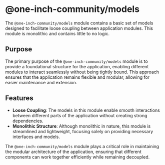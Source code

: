 # @one-inch-community/models

The `@one-inch-community/models` module contains a basic set of models designed to facilitate loose coupling between application modules. This module is monolithic and contains little to no logic.

## Purpose

The primary purpose of the `@one-inch-community/models` module is to provide a foundational structure for the application, enabling different modules to interact seamlessly without being tightly bound. This approach ensures that the application remains flexible and modular, allowing for easier maintenance and extension.

## Features

- **Loose Coupling**: The models in this module enable smooth interactions between different parts of the application without creating strong dependencies.
- **Monolithic Structure**: Although monolithic in nature, this module is streamlined and lightweight, focusing solely on providing necessary interfaces and models.

The `@one-inch-community/models` module plays a critical role in maintaining the modular architecture of the application, ensuring that different components can work together efficiently while remaining decoupled.
